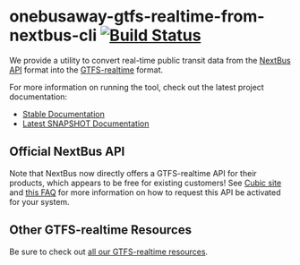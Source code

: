 # onebusaway-gtfs-realtime-from-nextbus-cli [![Build Status](https://travis-ci.org/OneBusAway/onebusaway-gtfs-realtime-from-nextbus-cli.svg?branch=master)](https://travis-ci.org/OneBusAway/onebusaway-gtfs-realtime-from-nextbus-cli)
We provide a utility to convert real-time public transit data from the [NextBus API](http://www.nextbus.com/xmlFeedDocs/NextBusXMLFeed.pdf) format into the [GTFS-realtime](https://developers.google.com/transit/gtfs-realtime) format.

For more information on running the tool, check out the latest project documentation:

* [Stable Documentation](http://developer.onebusaway.org/modules/onebusaway-gtfs-realtime-from-nextbus-cli/current/)
* [Latest SNAPSHOT Documentation](http://developer.onebusaway.org/modules/onebusaway-gtfs-realtime-from-nextbus-cli/current-SNAPSHOT/)

## Official NextBus API

Note that NextBus now directly offers a GTFS-realtime API for their products, which appears to be free for existing customers!  See [Cubic site](http://nextbus.cubic.com/Products/Real-Time-Rider-Information) and [this FAQ](https://medium.com/omnimodal/want-more-riders-open-up-your-nextbus-api-with-gtfs-realtime-7387c80f31e1#.pkuzizhl5) for more information on how to request this API be activated for your system.

## Other GTFS-realtime Resources

Be sure to check out [all our GTFS-realtime resources](https://github.com/OneBusAway/onebusaway/wiki/GTFS-Realtime-Resources).
